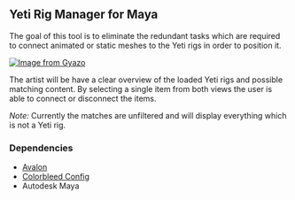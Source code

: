 ## Yeti Rig Manager for Maya

The goal of this tool is to eliminate the redundant tasks which are required
to connect animated or static meshes to the Yeti rigs in order to position it.

[![Image from Gyazo](https://i.gyazo.com/d58d91ac1916bf46a423984642805f7c.png)](https://gyazo.com/d58d91ac1916bf46a423984642805f7c)

The artist will be have a clear overview of the loaded Yeti rigs and possible 
matching content. By selecting a single item from both views the user is able
to connect or disconnect the items.


_Note:_
Currently the matches are unfiltered and will display everything which is not a Yeti rig.


### Dependencies
* [Avalon](https://github.com/getavalon)
* [Colorbleed Config](https://github.com/Colorbleed/colorbleed-config)
* Autodesk Maya